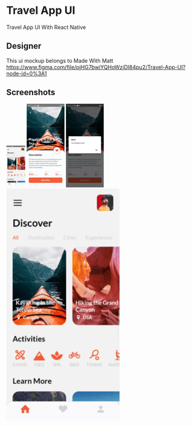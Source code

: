 # Travel App UI
Travel App UI With React Native

## Designer
This ui mockup belongs to Made With Matt<br />
https://www.figma.com/file/pjHG7bwiYQHoWzjDI84pu2/Travel-App-UI?node-id=0%3A1<br />


## Screenshots

<img src="./assets/gitScreenshots/home.jpg" alt="Home" style="width:50px;"/>
<img src="./assets/gitScreenshots/Details.jpg" alt="Details" style="width:100px;"/>
<img src="./assets/gitScreenshots/Booking.jpg" alt="Booking" style="width:100px;"/>
<img src="./assets/gitScreenshots/presentation.gif" width="300px;"/>
